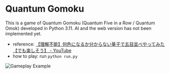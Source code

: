 # Quantum Gomoku

This is a game of Quantum Gomoku (Quantum Five in a Row / Quantum Omok) developed in Python 3.11.
AI and the web version has not been implemented yet.

- reference: [【理解不能】何色になるか分からない量子で五目並べやってみた【でも楽しそう】 - YouTube](https://www.youtube.com/watch?v=mitAxA3f4U4&t=17s&ab_channel=QuizKnock)
- how to play: run `python run.py`

![Gameplay Example](https://raw.githubusercontent.com/shunya28/quantum-gomoku/master/sample/samlpe.png)

<!--
# Five in a Row (Omok; Gomoku)

![Gameplay Example](https://raw.githubusercontent.com/StuartSul/Five_in_a_Row/master/sample/MainScreen.png)

## Overview
This is a game of five in a row (Korean: Omok; Japanese: Gomoku) developed in Python 3.8. It supports CLI & GUI, and an artificial intelligence module which can play against a player or against itself.

You can start playing with the following command:
```
python3 run.py
```

To play against another person, or make AI fight against itself, modify omok.py in omok folder.

## Web Version
JavaScript version of the game engine is available in the directory `web_release/` and it is live here (https://stuartsul.github.io/Five_in_a_Row/) without support for artificial intelligence.
-->
